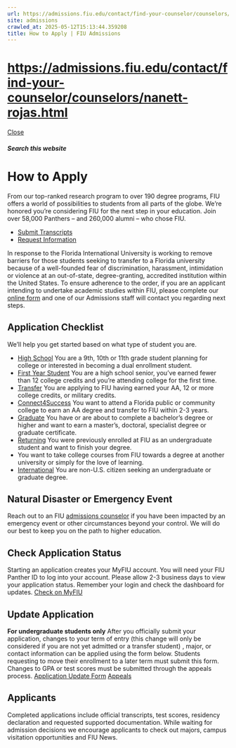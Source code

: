 ```yaml
---
url: https://admissions.fiu.edu/contact/find-your-counselor/counselors/nanett-rojas.html
site: admissions
crawled_at: 2025-05-12T15:13:44.359208
title: How to Apply | FIU Admissions
---
```


# https://admissions.fiu.edu/contact/find-your-counselor/counselors/nanett-rojas.html

[ Close ](https://admissions.fiu.edu/how-to-apply/)
##### Search this website
# How to Apply
From our top-ranked research program to over 190 degree programs, FIU offers a world of possibilities to students from all parts of the globe. We’re honored you’re considering FIU for the next step in your education. Join over 58,000 Panthers – and 260,000 alumni – who chose FIU.
  * [Submit Transcripts](https://admissions.fiu.edu/how-to-apply/submit-transcripts/index.html)
  * [Request Information](https://admissions.fiu.edu/rfi-form/index.html)


In response to the Florida International University is working to remove barriers for those students seeking to transfer to a Florida university because of a well-founded fear of discrimination, harassment, intimidation or violence at an out-of-state, degree-granting, accredited institution within the United States. To ensure adherence to the order, if you are an applicant intending to undertake academic studies within FIU, please complete our [online form](https://webforms.fiu.edu/view.php?id=4438092) and one of our Admissions staff will contact you regarding next steps.
## Application Checklist
We’ll help you get started based on what type of student you are.
  * [High School](https://admissions.fiu.edu/how-to-apply/high-school-student/index.html)
You are a 9th, 10th or 11th grade student planning for college or interested in becoming a dual enrollment student.
  * [First Year Student](https://admissions.fiu.edu/how-to-apply/freshman-applicant/index.html)
You are a high school senior, you’ve earned fewer than 12 college credits and you’re attending college for the first time.
  * [Transfer](https://admissions.fiu.edu/how-to-apply/transfer-applicant/index.html)
You are applying to FIU having earned your AA, 12 or more college credits, or military credits.
  * [Connect4Success](https://admissions.fiu.edu/how-to-apply/connect4success/index.html)
You want to attend a Florida public or community college to earn an AA degree and transfer to FIU within 2-3 years.
  * [Graduate](https://admissions.fiu.edu/how-to-apply/graduate-applicant/index.html)
You have or are about to complete a bachelor’s degree or higher and want to earn a master’s, doctoral, specialist degree or graduate certificate.
  * [Returning](https://admissions.fiu.edu/how-to-apply/returning-applicant/index.html)
You were previously enrolled at FIU as an undergraduate student and want to finish your degree.
  * You want to take college courses from FIU towards a degree at another university or simply for the love of learning.
  * [International](https://admissions.fiu.edu/international/)
You are non-U.S. citizen seeking an undergraduate or graduate degree.


## Natural Disaster or Emergency Event
Reach out to an FIU [admissions counselor](https://admissions.fiu.edu/contact/index.html#2) if you have been impacted by an emergency event or other circumstances beyond your control. We will do our best to keep you on the path to higher education.
## Check Application Status
Starting an application creates your MyFIU account. You will need your FIU Panther ID to log into your account. Please allow 2-3 business days to view your application status. Remember your login and check the dashboard for updates.
[Check on MyFIU](https://my.fiu.edu/)
## Update Application
**For undergraduate students only**
After you officially submit your application, changes to your term of entry (this change will only be considered if you are not yet admitted or a transfer student) , major, or contact information can be applied using the form below. Students requesting to move their enrollment to a later term must submit this form. Changes to GPA or test scores must be submitted through the appeals process.
[Application Update Form](https://webforms.fiu.edu/view.php?id=702522.) [Appeals](https://admissions.fiu.edu/how-to-apply/appeal/index.html)
## Applicants
Completed applications include official transcripts, test scores, residency declaration and requested supported documentation. While waiting for admission decisions we encourage applicants to check out majors, campus visitation opportunities and FIU News.

